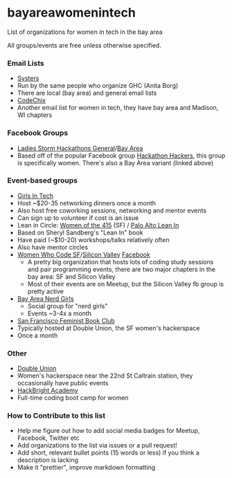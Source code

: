 # bayareawomenintech
List of organizations for women in tech in the bay area

All groups/events are free unless otherwise specified.

### Email Lists
* [Systers](http://anitaborg.org/get-involved/systers/)
 * Run by the same people who organize GHC (Anita Borg)
 * There are local (bay area) and general email lists
* [CodeChix](http://codechix.org/portfolio/codechix-bay-area/)
 * Another email list for women in tech, they have bay area and Madison, WI chapters

### Facebook Groups
* [Ladies Storm Hackathons General](https://www.facebook.com/groups/LadiesStormHackathons/)/[Bay Area](https://www.facebook.com/groups/LadiesStormHackathonsBay/)
 * Based off of the popular Facebook group [Hackathon Hackers](https://www.facebook.com/groups/hackathonhackers/), this group is specifically women. There's also a Bay Area variant (linked above)

### Event-based groups
* [Girls In Tech](http://sanfrancisco.girlsintech.org/)
 * Host ~$20-35 networking dinners once a month
 * Also host free coworking sessions, networking and mentor events
 * Can sign up to volunteer if cost is an issue
* Lean in Circle: [Women of the 415](http://leanincircles.org/circle/women-of-the-415) (SF) / [Palo Alto Lean In](http://leanincircles.org/circle/palo-alto-lean-in/)
 * Based on Sheryl Sandberg's "Lean In" book
 * Have paid (~$10-20) workshops/talks relatively often
 * Also have mentor circles
* [Women Who Code SF](http://www.meetup.com/Women-Who-Code-SF/)/[Silicon Valley](http://www.meetup.com/Women-Who-Code-Silicon-Valley/) [Facebook](https://www.facebook.com/groups/womenwhocodesiliconvalley/?ref=browser)
  * A pretty big organization that hosts lots of coding study sessions and pair programming events, there are two major chapters in the bay area: SF and Silicon Valley
  * Most of their events are on Meetup, but the Silicon Valley fb group is pretty active
* [Bay Area Nerd Girls](http://www.meetup.com/BAnerdGirls/)
  * Social group for "nerd girls"
  * Events ~3-4x a month
* [San Francisco Feminist Book Club](http://www.meetup.com/SF-Feminist-Book-Club/)
 * Typically hosted at Double Union, the SF women's hackerspace
 * Once a month

### Other
* [Double Union](https://doubleunion.tumblr.com/)
 * Women's hackerspace near the 22nd St Caltrain station, they occasionally have public events
* [HackBright Academy](https://hackbrightacademy.com/)
 * Full-time coding boot camp for women

### How to Contribute to this list
* Help me figure out how to add social media badges for Meetup, Facebook, Twitter etc
* Add organizations to the list via issues or a pull request!
* Add short, relevant bullet points (15 words or less) if you think a description is lacking
* Make it "prettier", improve markdown formatting
